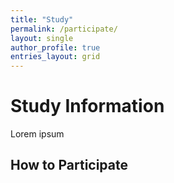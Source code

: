 ```yaml
---
title: "Study"
permalink: /participate/
layout: single
author_profile: true
entries_layout: grid
---
```


# Study Information

Lorem ipsum

## How to Participate
